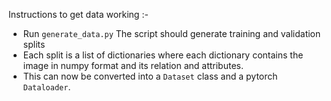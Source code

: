 Instructions to get data working :- 

* Run `generate_data.py` The script should generate training and validation splits
* Each split is a list of dictionaries where each dictionary contains the image in numpy format and its relation and attributes.
* This can now be converted into a `Dataset` class and a pytorch `Dataloader`.